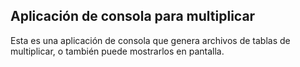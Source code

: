 

## Aplicación de consola para multiplicar

Esta  es una aplicación de consola que genera archivos  de tablas  de multiplicar, o también puede mostrarlos en pantalla.

